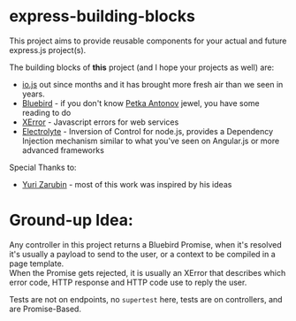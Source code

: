 # express-building-blocks
This project aims to provide reusable components for your actual and future express.js project(s).

The building blocks of **this** project (and I hope your projects as well) are:

  * [io.js](https://iojs.org/) out since months and it has brought more fresh air than we seen in years.
  * [Bluebird](https://github.com/petkaantonov/bluebird) - if you don't know [Petka Antonov](https://github.com/petkaantonov) jewel, you have some reading to do
  * [XError](https://github.com/yzarubin/x-error) - Javascript errors for web services
  * [Electrolyte](https://github.com/jaredhanson/electrolyte) - Inversion of Control for node.js, provides a Dependency Injection mechanism similar to what you've seen on Angular.js or more advanced frameworks

Special Thanks to:

  * [Yuri Zarubin](https://github.com/yzarubin) - most of this work was inspired by his ideas

# Ground-up Idea:

Any controller in this project returns a Bluebird Promise, when it's resolved it's usually a payload to send to the user, or a context to be compiled in a page template.  
When the Promise gets rejected, it is usually an XError that describes which error code, HTTP response and HTTP code use to reply the user.

Tests are not on endpoints, no `supertest` here, tests are on controllers, and are Promise-Based.

